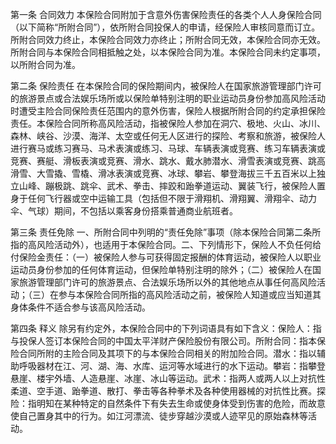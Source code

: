 第一条 合同效力 本保险合同附加于含意外伤害保险责任的各类个人人身保险合同（以下简称“所附合同”），依所附合同投保人的申请，经保险人审核同意而订立。所附合同效力终止，本保险合同效力亦终止；所附合同无效，本保险合同亦无效。所附合同与本保险合同相抵触之处，以本保险合同为准。本保险合同未约定事项，以所附合同为准。

第二条 保险责任 在本保险合同的保险期间内，被保险人在国家旅游管理部门许可的旅游景点或合法娱乐场所或以保险单特别注明的职业运动员身份参加高风险活动时遭受主险合同保险责任范围内的意外伤害，保险人根据所附合同的约定承担保险责任。本保险合同所称高风险活动，指被保险人参加在洞穴、极地、火山、冰川、森林、峡谷、沙漠、海洋、太空或任何无人区进行的探险、考察和旅游，被保险人进行赛马或练习赛马、马术表演或练习、马球、车辆表演或竞赛、练习车辆表演或竞赛、赛艇、滑板表演或竞赛、滑水、跳水、戴水肺潜水、滑雪表演或竞赛、跳高滑雪、大雪撬、雪橇、滑冰表演或竞赛、冰球、攀岩、攀登海拔三千五百米以上独立山峰、蹦极跳、跳伞、武术、拳击、摔跤和跆拳道运动、翼装飞行，被保险人置身于任何飞行器或空中运输工具（包括但不限于滑翔机、滑翔翼、滑翔伞、动力伞、气球）期间，不包括以乘客身份搭乘普通商业航班者。

第三条 责任免除 一、所附合同中列明的“责任免除”事项（除本保险合同第二条所指的高风险活动外），也适用于本保险合同。二、下列情形下，保险人不负任何给付保险金责任：（一）被保险人参与可获得固定报酬的体育运动，被保险人以职业运动员身份参加的任何体育运动，但保险单特别注明的除外；（二）被保险人在国家旅游管理部门许可的旅游景点、合法娱乐场所以外的其他地点从事任何高风险活动；（三）在参与本保险合同所指的高风险活动之前，被保险人知道或应当知道其身体条件不适合参与该高风险活动。

第四条 释义 除另有约定外，本保险合同中的下列词语具有如下含义：保险人：指与投保人签订本保险合同的中国太平洋财产保险股份有限公司。所附合同：指本保险合同所附的主险合同及其项下的与本保险合同相关的附加险合同。潜水：指以辅助呼吸器材在江、河、湖、海、水库、运河等水域进行的水下运动。攀岩：指攀登悬崖、楼宇外墙、人造悬崖、冰崖、冰山等运动。武术：指两人或两人以上对抗性柔道、空手道、跆拳道、散打、拳击等各种拳术及各种使用器械的对抗性比赛。探险：指明知在某种特定的自然条件下有失去生命或使身体受到伤害的危险，而故意使自己置身其中的行为。如江河漂流、徒步穿越沙漠或人迹罕见的原始森林等活动。